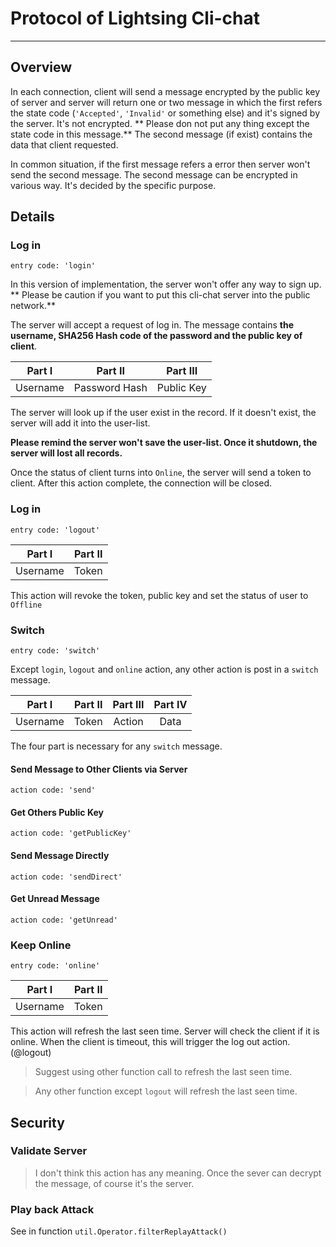 # Protocol of Lightsing Cli-chat
---
## Overview

In each connection, client will send a message encrypted by the public key of
server and server will return one or two message in which the first refers the
state code (`'Accepted'`, `'Invalid'` or something else) and it's signed by the
server.
It's not encrypted. ** Please don not put any thing except the state code
in this message.** The second message (if exist) contains the data that client
requested.

In common situation, if the first message refers a error then server won't send
the second message. The second message can be encrypted in various way. It's
decided by the specific purpose.

## Details

### Log in

`entry code: 'login'`

In this version of implementation, the server won't offer any way to sign up.
** Please be caution if you want to put this cli-chat server into the public
network.**

The server will accept a request of log in. The message contains **the
 username, SHA256 Hash code of the password and the public key of client**.

 | Part I |   Part II   | Part III |
 |:------:|:-----------:|:--------:|
 |Username|Password Hash|Public Key|

The server will look up if the user exist in the record. If it doesn't exist,
the server will add it into the user-list.

**Please remind the server won't save the user-list. Once it shutdown, the
server will lost all records.**

Once the status of client turns into `Online`, the server will send a token
to client. After this action complete, the connection will be closed.

### Log in

`entry code: 'logout'`

| Part I | Part II |
|:------:|:-------:|
|Username|  Token  |

This action will revoke the token, public key and set the status of user to
`Offline`

### Switch

`entry code: 'switch'`

Except `login`, `logout` and `online` action, any other action is post in a
`switch` message.

| Part I | Part II | Part III | Part IV |
|:------:|:-------:|:--------:|:-------:|
|Username|  Token  |  Action  |   Data  |

The four part is necessary for any `switch` message.

#### Send Message to Other Clients via Server

`action code: 'send'`

#### Get Others Public Key

`action code: 'getPublicKey'`

#### Send Message Directly

`action code: 'sendDirect'`

#### Get Unread Message

`action code: 'getUnread'`

### Keep Online

`entry code: 'online'`

| Part I | Part II |
|:------:|:-------:|
|Username|  Token  |

This action will refresh the last seen time. Server will check the client if
it is online. When the client is timeout, this will trigger the log out
action. (@logout)

> Suggest using other function call to refresh the last seen time.

> Any other function except `logout` will refresh the last seen time.

## Security

### Validate Server

> I don't think this action has any meaning. Once the sever can decrypt the
message, of course it's the server.

### Play back Attack

See in function `util.Operator.filterReplayAttack()`
